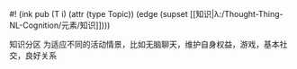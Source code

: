 #! (ink pub (T i) (attr (type Topic)) (edge (supset [[知识|λ:/Thought-Thing-NL-Cognition/元素/知识]])))

知识分区 为适应不同的活动情景，比如无脑聊天，维护自身权益，游戏，基本社交，良好关系